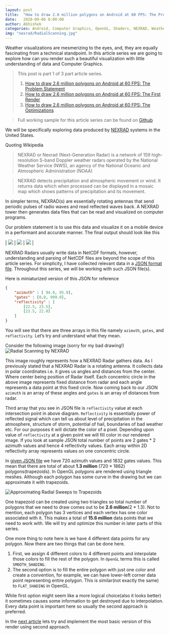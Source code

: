 ```yaml
---
layout: post
title:  "How to draw 2.6 million polygons on Android at 60 FPS: The Problem Statement"
date:   2020-09-06 8:00:00
author: Abhishek
categories: Android, Computer Graphics, OpenGL, Shaders, NEXRAD, Weather Visualization, Rendering, 3D
img: "nexrad/RadialScanning.jpg"
---
```


Weather visualizations are mesmerizing to the eyes, and, they are equally fascinating from a technical standpoint. In this article series we are going to explore how can you render such a beautiful visualization with little understanding of data and Computer Graphics.

> This post is part 1 of 3 part article series.
> 1. [How to draw 2.6 million polygons on Android at 60 FPS: The Problem Statement]({{site.url}}/draw-2.6-million-polygons-at-60fps-android)
> 2. [How to draw 2.6 million polygons on Android at 60 FPS: The First Render]({{site.url}}/draw-2.6-million-polygons-at-60fps-first-render)
> 3. [How to draw 2.6 million polygons on Android at 60 FPS: The Optimizations]({{site.url}}/draw-2.6-million-polygons-at-60fps-optimize)

> Full working sample for this article series can be found on [Github](https://github.com/abhishekBansal/nexrad-render/tree/master)

We will be specifically exploring data produced by [NEXRAD](https://en.wikipedia.org/wiki/NEXRAD) systems in the United States.

Quoting Wikipedia 
> NEXRAD or Nexrad (Next-Generation Radar) is a network of 159 high-resolution S-band Doppler weather radars operated by the National Weather Service (NWS), an agency of the National Oceanic and Atmospheric Administration (NOAA)

> NEXRAD detects precipitation and atmospheric movement or wind. It returns data which when processed can be displayed in a mosaic map which shows patterns of precipitation and its movement.

In simpler terms, NEXRAD(s) are essentially rotating antennas that send periodic pulses of radio waves and read reflected waves back. A NEXRAD tower then generates data files that can be read and visualized on computer programs.

Our problem statement is to use this data and visualize it on a mobile device in a performant and accurate manner.
The final output should look like this

| ![](/assets/images/nexrad/L2_rendering1.png) | ![](/assets/images/nexrad/L2_rendering2.png) | ![](/assets/images/nexrad/L2_rendering3.png) |


NEXRAD Radars usually write data in NetCDF formats, however, understanding and parsing of NetCDF files are beyond the scope of this article series. For simplicity, I have collected relevant data in a [JSON format file](https://github.com/abhishekBansal/nexrad-render/blob/master/app/src/main/res/raw/l2_data.json). Throughout this series, we will be working with such JSON file(s).

Here is miniaturized version of this JSON for reference
```json
{
    "azimuth" : [ 94.0, 95.0],
    "gates" : [0.0, 999.0],
    "reflectivity" : [
        [22.5, 23.5],
        [23.5, 22.0]
    ]
}
```

You will see that there are three arrays in this file namely `azimuth`, `gates`, and `reflectivity`. Let’s try and understand what they mean.

Consider the following image (sorry for my bad drawing!)
![Radial Scanning by NEXRAD](/assets/images/nexrad/RadialScanning.jpg)

This image roughly represents how a NEXRAD Radar gathers data. As I previously stated that a NEXRAD Radar is a rotating antenna. It collects data in polar coordinates i.e. it gives us angles and distances from the center. Where center being position of Radar itself. Each concentric circle in the above image represents fixed distance from radar and each angle represents a data point at this fixed circle. Now coming back to our JSON `azimuth` is an array of these angles and `gates` is an array of distances from radar.

Third array that you see in JSON file is `reflectivity` value at each intersection point in above diagram. `Reflectivity` is essentially power of reflected signal which can tell us about level of precipitation in the atmosphere, structure of storm, potential of hail, boundaries of bad weather etc. For our purposes it will dictate the color of a pixel. Depending upon value of `reflectivity` at a given point we will fill color in our rendered image. If you look at sample JSON total number of points are 2 gates * 2 azimuth values and hence 4 reflectivity values. Each array within 2D reflectivity array represents values on one concentric circle.

In [given JSON file]() we have 720 azimuth values and 1832 gates values. This mean that there are total of about **1.3 million** (720 * 1862) polygons(trapezoids). In OpenGL polygons are rendered using triangle meshes. Although each polygon has some curve in the drawing but we can approximate it with trapezoids.

![Approximating Radial Sweeps to Trapezoids](/assets/images/nexrad//ArcToTrapezoid.jpg)

One trapezoid can be created using two triangles so total number of polygons that we need to draw comes out to be **2.6 million**(2 * 1.3). Not to mention, each polygon has 3 vertices and each vertex has one color associated with it. This makes a total of **15.6 million** data points that we need to work with. We will try and optimize this number in later parts of this series.

One more thing to note here is we have 4 different data points for any polygon. Now there are two things that can be done here. 
1. First, we assign 4 different colors to 4 different points and interpolate those colors to fill the rest of the polygon. In `OpenGL` terms this is called `SMOOTH_SHADING`. 
2. The second option is to fill the entire polygon with just one color and create a convention, for example, we can have lower-left corner data point representing entire polygon. This is similar(not exactly the same) to `FLAT_SHADING` in OpenGL.

While first option might seem like a more logical choice(also it looks better) it sometimes causes some information to get destroyed due to interpolation. Every data point is important here so usually the second approach is preferred.

In the [next article]({{site.url}}/draw-2.6-million-polygons-at-60fps-first-render) lets try and implement the most basic version of this render using second approach.